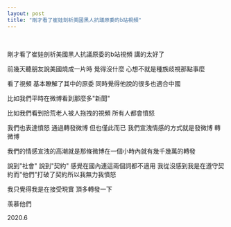 ```yaml
---
layout: post
title: "剛才看了崔娃剖析美國黑人抗議原委的b站視頻"
---
```


  
&nbsp;
&nbsp;



剛才看了崔娃剖析美國黑人抗議原委的b站視頻 講的太好了

前幾天聽朋友說美國燒成一片時 覺得沒什麼 心想不就是種族歧視那點事麼

看了視頻 基本瞭解了其中的原委 同時覺得他說的很多也適合中國

比如我們平時在微博看到那麼多"新聞" 

比如我們看到拾荒老人被人拖拽的視頻 所有人都會憤怒

我們也表達憤怒 通過轉發微博 但也僅此而已 我們宣洩情感的方式就是發微博 轉微博 

我們的情感宣洩的高潮就是那條微博在一個小時內就有幾千幾萬的轉發

說到"社會" 說到"契約" 感覺在國內連這兩個詞都不適用 我從沒感到我是在遵守契約而"他們"打破了契約所以我無力我憤怒

我只覺得我是在接受現實 頂多轉發一下

羡慕他們

2020.6